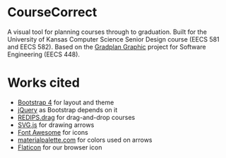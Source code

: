 # CourseCorrect
A visual tool for planning courses through to graduation. Built for the University of Kansas Computer Science Senior Design course (EECS 581 and EECS 582). Based on the [Gradplan Graphic](https://github.com/ku-coursecorrect/coursecorrect) project for Software Engineering (EECS 448).

# Works cited
- [Bootstrap 4](https://getbootstrap.com/) for layout and theme
- [jQuery](https://jquery.com/) as Bootstrap depends on it
- [REDIPS.drag](https://www.redips.net/) for drag-and-drop courses
- [SVG.js](https://svgjs.com/) for drawing arrows
- [Font Awesome](https://fontawesome.com/) for icons
- [materialpalette.com](https://www.materialpalette.com/) for colors used on arrows
- [Flaticon](https://www.flaticon.com/free-icon/path_2783925?term=path&page=1&position=11) for our browser icon
